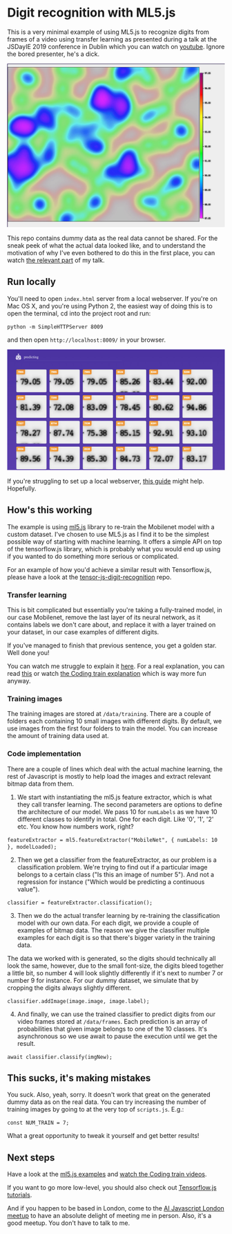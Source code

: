 # Digit recognition with ML5.js

This is a very minimal example of using ML5.js to recognize digits from frames of a video using transfer learning as presented during a talk at the JSDayIE 2019 conference in Dublin which you can watch on [youtube](https://www.youtube.com/watch?v=6FtrpEGQHzE). Ignore the bored presenter, he's a dick.

![Full image](screenshot-1.jpg)

This repo contains dummy data as the real data cannot be shared. For the sneak peek of what the actual data looked like, and to understand the motivation of why I've even bothered to do this in the first place, you can watch [the relevant part](https://youtu.be/6FtrpEGQHzE?t=298) of my talk.

## Run locally

You'll need to open `index.html` server from a local webserver. If you're on Mac OS X, and you're using Python 2, the easiest way of doing this is to open the terminal, cd into the project root and run:

```
python -m SimpleHTTPServer 8009
```

and then open `http://localhost:8009/` in your browser.

![Result](screenshot-2.jpg)

If you're struggling to set up a local webserver, [this guide](https://developer.mozilla.org/en-US/docs/Learn/Common_questions/set_up_a_local_testing_server) might help. Hopefully.

## How's this working

The example is using [ml5.js](https://ml5js.org) library to re-train the Mobilenet model with a custom dataset. I've chosen to use ML5.js as I find it to be the simplest possible way of starting with machine learning. It offers a simple API on top of the tensorflow.js library, which is probably what you would end up using if you wanted to do something more serious or complicated. 

For an example of how you'd achieve a similar result with Tensorflow.js, please have a look at the [tensor-js-digit-recognition](https://github.com/zdenekhynek/tensor-js-digit-recognition) repo. 

### Transfer learning

This is bit complicated but essentially you're taking a fully-trained model, in our case Mobilenet, remove the last layer of its neural network, as it contains labels we don't care about, and replace it with a layer trained on your dataset, in our case examples of different digits.

If you've managed to finish that previous sentence, you get a golden star. Well done you!

You can watch me struggle to explain it [here](https://youtu.be/6FtrpEGQHzE?t=591). For a real explanation, you can read [this](https://machinelearningmastery.com/transfer-learning-for-deep-learning/) or watch [the Coding train explanation](https://www.youtube.com/watch?v=aKgq0m1YjvQ) which is way more fun anyway.

### Training images

The training images are stored at `/data/training`. There are a couple of folders each containing 10 small images with different digits. By default, we use images from the first four folders to train the model. You can increase the amount of training data used at.

### Code implementation

There are a couple of lines which deal with the actual machine learning, the rest of Javascript is mostly to help load the images and extract relevant bitmap data from them.

1) We start with instantiating the ml5.js feature extractor, which is what they call transfer learning. The second parameters are options to define the architecture of our model. We pass 10 for `numLabels` as we have 10 different classes to identify in total. One for each digit. Like '0', '1', '2' etc. You know how numbers work, right?

```
featureExtractor = ml5.featureExtractor("MobileNet", { numLabels: 10 }, modelLoaded);
```

2) Then we get a classifier from the featureExtractor, as our problem is a classification problem. We're trying to find out
if a particular image belongs to a certain class ("Is this an image of number 5"). And not a regression for instance ("Which would be predicting a continuous value"). 

```
classifier = featureExtractor.classification();
```

3) Then we do the actual transfer learning by re-training the classification model with our own data. For each digit, we provide a couple of examples of bitmap data. The reason we give the classifier multiple examples for each digit is so that there's bigger variety in the training data.

The data we worked with is generated, so the digits should technically all look the same, however, due to the small font-size, the digits bleed together a little bit, so number 4 will look slightly differently if it's next to number 7 or number 9 for instance. For our dummy dataset, we simulate that by cropping the digits always slightly different.

```
classifier.addImage(image.image, image.label);
```

4) And finally, we can use the trained classifier to predict digits from our video frames stored at `/data/frames`. Each prediction is an array of probabilities that given image belongs to one of the 10 classes. It's asynchronous so we use await to pause the execution until we get the result.

```
await classifier.classify(imgNew);
```

## This sucks, it's making mistakes

You suck. Also, yeah, sorry. It doesn't work that great on the generated dummy data as on the real data. You can try increasing the number of training images by going to at the very top of `scripts.js`. E.g.:

```
const NUM_TRAIN = 7;
```

What a great opportunity to tweak it yourself and get better results!

## Next steps

Have a look at the [ml5.js examples](https://ml5js.org/reference/) and [watch the Coding train videos](https://www.youtube.com/watch?v=jmznx0Q1fP0&list=PLRqwX-V7Uu6YPSwT06y_AEYTqIwbeam3y).

If you want to go more low-level, you should also check out [Tensorflow.js tutorials](https://www.tensorflow.org/js/tutorials).

And if you happen to be based in London, come to the [AI Javascript London meetup](https://www.meetup.com/AI-JavaScript-London/) to have an absolute delight of meeting me in person. Also, it's a good meetup. You don't have to talk to me. 
